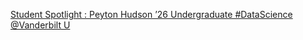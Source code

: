 [Student Spotlight : Peyton Hudson ’26   Undergraduate #DataScience   @Vanderbilt U](https://qi.tc/qi/119815)